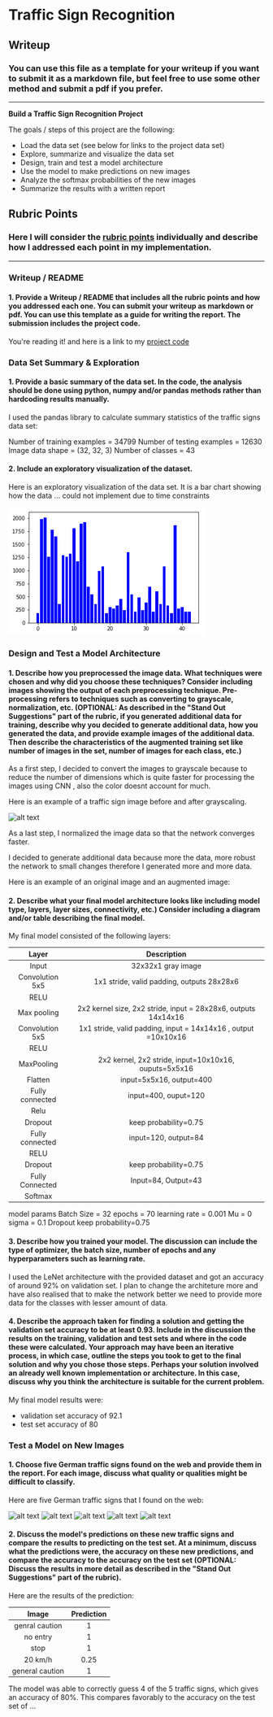 # **Traffic Sign Recognition** 

## Writeup

### You can use this file as a template for your writeup if you want to submit it as a markdown file, but feel free to use some other method and submit a pdf if you prefer.

---

**Build a Traffic Sign Recognition Project**

The goals / steps of this project are the following:
* Load the data set (see below for links to the project data set)
* Explore, summarize and visualize the data set
* Design, train and test a model architecture
* Use the model to make predictions on new images
* Analyze the softmax probabilities of the new images
* Summarize the results with a written report


[//]: # (Image References)

[image1]: ./examples/visualization.jpg "Visualization"
[image2]: ./examples/grayscale.jpg "Grayscaling"
[image3]: ./examples/random_noise.jpg "Random Noise"
[image4]: ../data/web_images/1.jpg "Traffic Sign 1"
[image5]: ../data/web_images/2.jpeg "Traffic Sign 2"
[image6]: ../data/web_images/3.jpeg "Traffic Sign 3"
[image7]: ../data/web_images/4.png "Traffic Sign 4"
[image8]: ../data/web_images/5.jpg "Traffic Sign 5"

## Rubric Points
### Here I will consider the [rubric points](https://review.udacity.com/#!/rubrics/481/view) individually and describe how I addressed each point in my implementation.  

---
### Writeup / README

#### 1. Provide a Writeup / README that includes all the rubric points and how you addressed each one. You can submit your writeup as markdown or pdf. You can use this template as a guide for writing the report. The submission includes the project code.

You're reading it! and here is a link to my [project code]()

### Data Set Summary & Exploration

#### 1. Provide a basic summary of the data set. In the code, the analysis should be done using python, numpy and/or pandas methods rather than hardcoding results manually.

I used the pandas library to calculate summary statistics of the traffic
signs data set:

Number of training examples = 34799
Number of testing examples = 12630
Image data shape = (32, 32, 3)
Number of classes = 43

#### 2. Include an exploratory visualization of the dataset.

Here is an exploratory visualization of the data set. It is a bar chart showing how the data ...
could not implement due to time constraints

![alt text][image1]

### Design and Test a Model Architecture

#### 1. Describe how you preprocessed the image data. What techniques were chosen and why did you choose these techniques? Consider including images showing the output of each preprocessing technique. Pre-processing refers to techniques such as converting to grayscale, normalization, etc. (OPTIONAL: As described in the "Stand Out Suggestions" part of the rubric, if you generated additional data for training, describe why you decided to generate additional data, how you generated the data, and provide example images of the additional data. Then describe the characteristics of the augmented training set like number of images in the set, number of images for each class, etc.)

As a first step, I decided to convert the images to grayscale because to reduce the number of dimensions which is quite faster for processing the images using CNN , also the color doesnt account for much.

Here is an example of a traffic sign image before and after grayscaling.

![alt text][image2]

As a last step, I normalized the image data so that the network converges faster.

I decided to generate additional data because more the data, more robust the network to small changes therefore I generated more and more data.

Here is an example of an original image and an augmented image:


#### 2. Describe what your final model architecture looks like including model type, layers, layer sizes, connectivity, etc.) Consider including a diagram and/or table describing the final model.

My final model consisted of the following layers:

| Layer         		|     Description	        					| 
|:---------------------:|:---------------------------------------------:| 
| Input         		| 32x32x1 gray image   							| 
| Convolution 5x5     	| 1x1 stride, valid padding, outputs 28x28x6 	|
| RELU					|												|
| Max pooling	      	| 2x2 kernel size, 2x2 stride, input = 28x28x6,  outputs 14x14x16 				|
|Convolution 5x5|1x1 stride, valid padding, input = 14x14x16 , output =10x10x16|
| RELU| |
| MaxPooling    | 2x2 kernel, 2x2 stride, input=10x10x16, ouputs=5x5x16      									|
|Flatten|input=5x5x16, output=400|
| Fully connected		| input=400, ouput=120        									|
|Relu| |
| Dropout				| keep probability=0.75        									|
|Fully connected| input=120, output=84|
|	RELU					|												|
|			Dropout			|	keep probability=0.75											|
 |Fully Connected|Input=84, Output=43|
|Softmax| |

model params
Batch Size = 32
epochs = 70
learning rate = 0.001
Mu = 0
sigma = 0.1
Dropout keep probability=0.75



#### 3. Describe how you trained your model. The discussion can include the type of optimizer, the batch size, number of epochs and any hyperparameters such as learning rate.

I used the LeNet architecture with the provided dataset and got an accuracy
of around 92% on validation set. I plan to change the architeture more and have also realised that to make the network better we need to provide more data for the classes with lesser amount of data.

#### 4. Describe the approach taken for finding a solution and getting the validation set accuracy to be at least 0.93. Include in the discussion the results on the training, validation and test sets and where in the code these were calculated. Your approach may have been an iterative process, in which case, outline the steps you took to get to the final solution and why you chose those steps. Perhaps your solution involved an already well known implementation or architecture. In this case, discuss why you think the architecture is suitable for the current problem.

My final model results were:
* validation set accuracy of 92.1 
* test set accuracy of 80


 

### Test a Model on New Images

#### 1. Choose five German traffic signs found on the web and provide them in the report. For each image, discuss what quality or qualities might be difficult to classify.

Here are five German traffic signs that I found on the web:

![alt text][image4] ![alt text][image5] ![alt text][image6] 
![alt text][image7] ![alt text][image8]


#### 2. Discuss the model's predictions on these new traffic signs and compare the results to predicting on the test set. At a minimum, discuss what the predictions were, the accuracy on these new predictions, and compare the accuracy to the accuracy on the test set (OPTIONAL: Discuss the results in more detail as described in the "Stand Out Suggestions" part of the rubric).

Here are the results of the prediction:

| Image			        |     Prediction	        					| 
|:---------------------:|:---------------------------------------------:| 
| genral caution      		| 1  									| 
| no entry     			| 1 										|
| stop					| 1											|
| 20 km/h	      		| 0.25					 				|
| general caution			| 1      							|


The model was able to correctly guess 4 of the 5 traffic signs, which gives an accuracy of 80%. This compares favorably to the accuracy on the test set of ...

